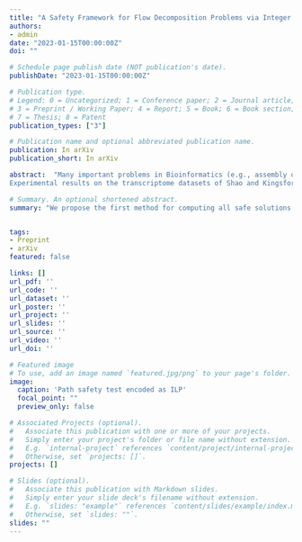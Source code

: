 ```yaml
---
title: "A Safety Framework for Flow Decomposition Problems via Integer Linear Programming"
authors:
- admin
date: "2023-01-15T00:00:00Z"
doi: ""

# Schedule page publish date (NOT publication's date).
publishDate: "2023-01-15T00:00:00Z"

# Publication type.
# Legend: 0 = Uncategorized; 1 = Conference paper; 2 = Journal article;
# 3 = Preprint / Working Paper; 4 = Report; 5 = Book; 6 = Book section;
# 7 = Thesis; 8 = Patent
publication_types: ["3"]

# Publication name and optional abbreviated publication name.
publication: In arXiv
publication_short: In arXiv

abstract:  "Many important problems in Bioinformatics (e.g., assembly or multi-assembly) admit multiple solutions, while the final objective is to report only one. A common approach to deal with this uncertainty is finding *safe* partial solutions (e.g., contigs) which are common to all solutions. Previous research on safety has focused on polynomially-time solvable problems, whereas many successful and natural models are NP-hard to solve, leaving a lack of *safety tools* for such problems. We propose the first method for computing all safe solutions for an NP-hard problem, *minimum flow decomposition*. We obtain our results by developing a *safety test* for paths based on a general Integer Linear Programming (ILP) formulation. Moreover, we provide implementations with practical optimizations aimed to reduce the total ILP time, the most efficient of these being based on a recursive group-testing procedure.
Experimental results on the transcriptome datasets of Shao and Kingsford (TCBB, 2017) show that all safe paths for minimum flow decompositions correctly recover up to 90% of the full RNA transcripts, which is at least 25% more than previously known safe paths, such as (Caceres et al. TCBB, 2021), (Zheng et al., RECOMB 2021), (Khan et al., RECOMB 2022, ESA 2022). Moreover, despite the NP-hardness of the problem,  we can report all safe paths for 99.8% of the over 27,000 non-trivial graphs of this dataset in only 1.5 hours. Our results suggest that, on perfect data, there is less ambiguity than thought in the notoriously hard RNA assembly problem"

# Summary. An optional shortened abstract.
summary: "We propose the first method for computing all safe solutions for an NP-hard problem, *minimum flow decomposition*. We obtain our results by developing a *safety test* for paths based on a general Integer Linear Programming (ILP) formulation. Moreover, we provide implementations with practical optimizations aimed to reduce the total ILP time. Experimental results on the transcriptome datasets of Shao and Kingsford (TCBB, 2017) show that all safe paths for minimum flow decompositions correctly recover up to 90% of the full RNA transcripts, which is at least 25% more than previously known safe paths. Moreover, despite the NP-hardness of the problem,  we can report all safe paths for 99.8% of the over 27,000 non-trivial graphs of this dataset in only 1.5 hours."


tags:
- Preprint
- arXiv
featured: false

links: []
url_pdf: ''
url_code: ''
url_dataset: ''
url_poster: ''
url_project: ''
url_slides: ''
url_source: ''
url_video: ''
url_doi: ''

# Featured image
# To use, add an image named `featured.jpg/png` to your page's folder.
image:
  caption: 'Path safety test encoded as ILP'
  focal_point: ""
  preview_only: false

# Associated Projects (optional).
#   Associate this publication with one or more of your projects.
#   Simply enter your project's folder or file name without extension.
#   E.g. `internal-project` references `content/project/internal-project/index.md`.
#   Otherwise, set `projects: []`.
projects: []

# Slides (optional).
#   Associate this publication with Markdown slides.
#   Simply enter your slide deck's filename without extension.
#   E.g. `slides: "example"` references `content/slides/example/index.md`.
#   Otherwise, set `slides: ""`.
slides: ""
---
```

